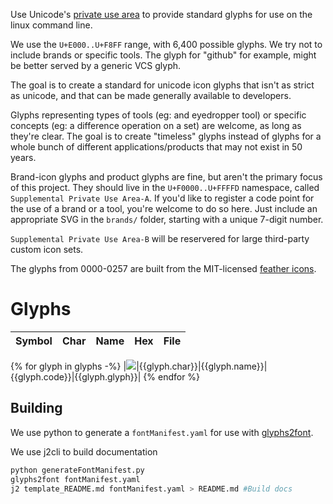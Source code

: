 Use Unicode's [private use
area](https://en.wikipedia.org/wiki/Private_Use_Areas) to provide standard
glyphs for use on the linux command line.

We use the `U+E000..U+F8FF` range, with 6,400 possible glyphs. We try not to
include brands or specific tools. The glyph for "github" for example, might be
better served by a generic VCS glyph.

The goal is to create a standard for unicode icon glyphs that isn't as strict as
unicode, and that can be made generally available to developers.

Glyphs representing types of tools (eg: and eyedropper tool) or specific
concepts (eg: a difference operation on a set) are welcome, as long as they're
clear.
The goal is to create "timeless" glyphs instead of glyphs for a whole bunch of
different applications/products that may not exist in 50 years.

Brand-icon glyphs and product glyphs are fine, but aren't the primary focus of this project.
They should live in the `U+F0000..U+FFFFD` namespace, called `Supplemental Private Use
Area-A`. If you'd like to register a code point for the use of a brand or a tool,
you're welcome to do so here. Just include an appropriate SVG in the `brands/`
folder, starting with a unique 7-digit number.

`Supplemental Private Use Area-B` will be reservered for large third-party
custom icon sets.

The glyphs from 0000-0257 are built from the MIT-licensed [feather
icons](https://feathericons.com/).


# Glyphs

|Symbol|Char|Name|Hex|File|
|:----:|:--:|----|---|----|
{% for glyph in glyphs -%}
|![]({{glyph.glyph}})|{{glyph.char}}|{{glyph.name}}|{{glyph.code}}|{{glyph.glyph}}|
{% endfor %}

## Building

We use python to generate a `fontManifest.yaml` for use with 
[glyphs2font](https://github.com/rse/glyphs2font).

We use j2cli to build documentation


```bash
python generateFontManifest.py
glyphs2font fontManifest.yaml
j2 template_README.md fontManifest.yaml > README.md #Build docs

```
